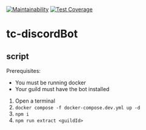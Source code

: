 [![Maintainability](https://api.codeclimate.com/v1/badges/e1239b895f0ee2569b61/maintainability)](https://codeclimate.com/github/RnDAO/tc-discordBot/maintainability)
[![Test Coverage](https://api.codeclimate.com/v1/badges/e1239b895f0ee2569b61/test_coverage)](https://codeclimate.com/github/RnDAO/tc-discordBot/test_coverage)

# tc-discordBot




## script

Prerequisites:
- You must be running docker
- Your guild must have the bot installed

1. Open a terminal
2. `docker compose -f docker-compose.dev.yml up -d`
3. `npm i`
4. `npm run extract <guildId>`